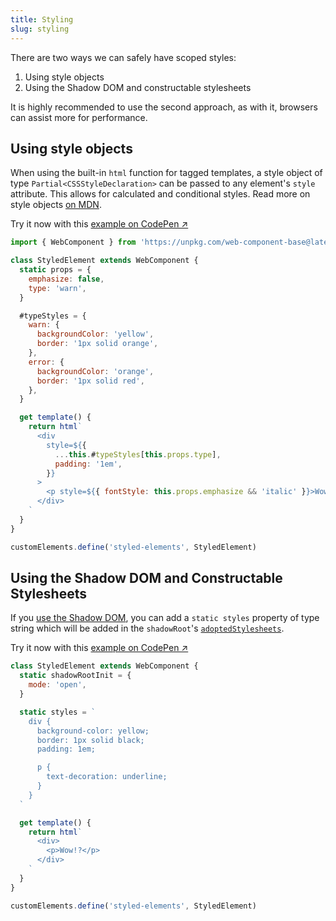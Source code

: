```yaml
---
title: Styling
slug: styling
---
```


There are two ways we can safely have scoped styles:

1. Using style objects
2. Using the Shadow DOM and constructable stylesheets

It is highly recommended to use the second approach, as with it, browsers can assist more for performance.

## Using style objects

When using the built-in `html` function for tagged templates, a style object of type `Partial<CSSStyleDeclaration>` can be passed to any element's `style` attribute. This allows for calculated and conditional styles. Read more on style objects [on MDN](https://developer.mozilla.org/en-US/docs/Web/API/CSSStyleDeclaration).

Try it now with this [example on CodePen ↗](https://codepen.io/ayoayco-the-styleful/pen/bGzXjwQ?editors=1010)

```js
import { WebComponent } from 'https://unpkg.com/web-component-base@latest/index.js'

class StyledElement extends WebComponent {
  static props = {
    emphasize: false,
    type: 'warn',
  }

  #typeStyles = {
    warn: {
      backgroundColor: 'yellow',
      border: '1px solid orange',
    },
    error: {
      backgroundColor: 'orange',
      border: '1px solid red',
    },
  }

  get template() {
    return html`
      <div
        style=${{
          ...this.#typeStyles[this.props.type],
          padding: '1em',
        }}
      >
        <p style=${{ fontStyle: this.props.emphasize && 'italic' }}>Wow!</p>
      </div>
    `
  }
}

customElements.define('styled-elements', StyledElement)
```

## Using the Shadow DOM and Constructable Stylesheets

If you [use the Shadow DOM](/shadow-dom), you can add a `static styles` property of type string which will be added in the `shadowRoot`'s [`adoptedStylesheets`](https://developer.mozilla.org/en-US/docs/Web/API/Document/adoptedStyleSheets).

Try it now with this [example on CodePen ↗](https://codepen.io/ayoayco-the-styleful/pen/JojmeEe?editors=1010)

```js
class StyledElement extends WebComponent {
  static shadowRootInit = {
    mode: 'open',
  }

  static styles = `
    div {
      background-color: yellow;
      border: 1px solid black;
      padding: 1em;

      p {
        text-decoration: underline;
      }
    }
  `

  get template() {
    return html`
      <div>
        <p>Wow!?</p>
      </div>
    `
  }
}

customElements.define('styled-elements', StyledElement)
```
